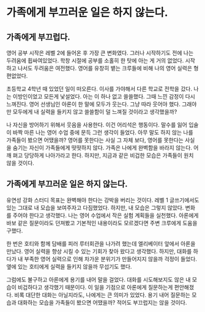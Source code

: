 # 가족에게 부끄러운 일은 하지 않는다.

## 가족에게 부끄럽다.

영어 공부 시작은 레벨 2에 들어온 후 가장 큰 변화였다. 그러나 시작하기도 전에 나는 두려움에 휩싸여있었다.
학창 시절에 공부를 소홀히 한 탓에 아는 게 거의 없었다. 시작하고 나서도 두려움은 여전했다.
영어를 유창히 뱉는 크루들에 비해 나의 영어 실력은 형편없었다.

초등학교 4학년 때 있었던 일이 떠오른다. 이사를 가야해서 다른 학교로 전학을 갔다.
나는 이방인이었고 모든게 낯설었다. 아는 이 하나 없고 쓸쓸했다. 그때 느낀 감정이 다시 느껴진다.
영어 선생님인 아론이 한 말에 모두가 웃는다. 그냥 따라 웃어야 했다. 그래야만 모두에게 내 실력을 들키지 않고 쓸쓸함이 덜 느껴질 것이라고 생각했을까?

나 자신을 방어하기 위해서 웃음을 사용한다. 이건 어리석은 행동이다.
말수를 잃어 입술이 바짝 마른 나는 영어 수업 중에 문득 그런 생각이 들었다.
아무 말도 하지 않는 나를 가족들이 봤으면 어땠을까? 영어를 못한다는 사실 그 자체 보다, 영어를 못한다는 사실을 숨기는 자신이 가족들에게 떳떳하지 않다.
가족은 나에게 완벽함을 바라지 않는다. 어깨 펴고 당당하게 나아가라고 한다.
하지만, 지금과 같은 비겁한 모습은 가족들이 원치 않을 것이다.

## 가족에게 부끄러운 일은 하지 않는다.

유연성 강화 스터디 목표는 완벽해야 한다는 강박을 버리는 것이다. 레벨 1 글쓰기에서도 있는 그대로 내 모습을 보여주자고 다짐했었다.
하지만, 내 모습은 그렇지 않았다. 변화를 주어야 한다고 생각했다. 나는 영어 수업에서 작은 실험 계획들을 실천했다.
아론에게 바보 같은 질문이라도 던져봤고 기본적인 내용이라도 모르겠다면 주변 크루에게 도움을 구했다.

한 번은 호티와 함께 담배를 피러 루터회관을 나가려 했는데 엘리베이터 앞에서 아론을 만났다.
영어 실력을 향상 시킬 수 있는 기회가 찾아 왔다고 생각했다.
하지만, 대화를 하다가 내 부족한 영어 실력으로 인해 차가운 분위기가 만들어지지 않을까 걱정이 들었다.
옆에 있는 호티에게 실력을 들키지 않을까 무섭기도 했다.

그럼에도 불구하고 아론에게 용기를 내어 말을 걸었다.
대화를 시도해보지도 않은 내 모습이 비겁하다고 생각했기 때문이다.
이 일을 기점으로 아론에게 질문하는게 편안해졌다.
비록 대단한 대화는 아닐지라도, 나에게는 큰 의미가 있었다.
용기 내어 질문하는 모습과 대화하는 모습을 가족들이 봤으면 어땠을까?
적어도 부끄럽지는 않을 것이다.
